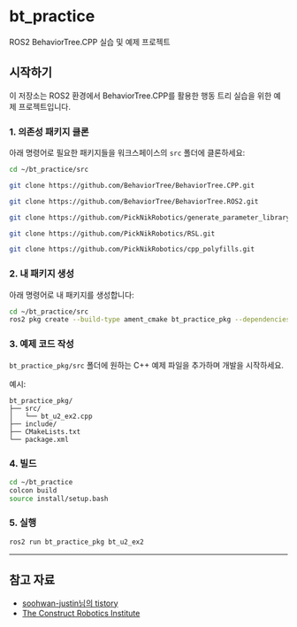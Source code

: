 # bt_practice

ROS2 BehaviorTree.CPP 실습 및 예제 프로젝트

## 시작하기

이 저장소는 ROS2 환경에서 BehaviorTree.CPP를 활용한 행동 트리 실습을 위한 예제 프로젝트입니다.

### 1. 의존성 패키지 클론

아래 명령어로 필요한 패키지들을 워크스페이스의 `src` 폴더에 클론하세요:

```bash
cd ~/bt_practice/src

git clone https://github.com/BehaviorTree/BehaviorTree.CPP.git

git clone https://github.com/BehaviorTree/BehaviorTree.ROS2.git

git clone https://github.com/PickNikRobotics/generate_parameter_library.git

git clone https://github.com/PickNikRobotics/RSL.git

git clone https://github.com/PickNikRobotics/cpp_polyfills.git
```

### 2. 내 패키지 생성

아래 명령어로 내 패키지를 생성합니다:

```bash
cd ~/bt_practice/src
ros2 pkg create --build-type ament_cmake bt_practice_pkg --dependencies rclcpp std_msgs behaviortree_cpp behaviortree_ros2
```

### 3. 예제 코드 작성

`bt_practice_pkg/src` 폴더에 원하는 C++ 예제 파일을 추가하며 개발을 시작하세요.

예시:
```
bt_practice_pkg/
├── src/
│   └── bt_u2_ex2.cpp
├── include/
├── CMakeLists.txt
└── package.xml
```

### 4. 빌드

```bash
cd ~/bt_practice
colcon build
source install/setup.bash
```

### 5. 실행

```bash
ros2 run bt_practice_pkg bt_u2_ex2
```

---

## 참고 자료
- [soohwan-justin님의 tistory](https://soohwan-justin.tistory.com/97)
- [The Construct Robotics Institute](https://www.youtube.com/watch?v=KO4S0Lsba6I&t=1639s)
